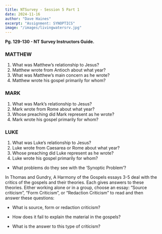 ```yaml
---
title: NTSurvey - Session 5 Part 1
date: 2024-11-16
author: "Dave Haines"
excerpt: "Assignment: SYNOPTICS"
image: "/images/livingwatersrv.jpg"
---
```

**Pg. 129-130 - NT Survey Instructors Guide.**

### MATTHEW
1. What was Matthew’s relationship to Jesus?
2. Matthew wrote from Antioch about what year?
3. What was Matthew’s main concern as he wrote?
4. Matthew wrote his gospel primarily for whom?
### MARK
1. What was Mark’s relationship to Jesus?
2. Mark wrote from Rome about what year?
3. Whose preaching did Mark represent as he wrote?
4. Mark wrote his gospel primarily for whom?
### LUKE
1. What was Luke’s relationship to Jesus?
2. Luke wrote from Caesarea or Rome about what year?
3. Whose preaching did Luke represent as he wrote?
4. Luke wrote his gospel primarily for whom?

- What problems do they see with the ‘Synoptic Problem’?

In Thomas and Gundry, A Harmony of the Gospels essays 3-5 deal with the critics of
the gospels and their theories. Each gives answers to these theories. Either working
alone or in a group, choose an essay: “Source criticism”, “Form Criticism”, or
“Redaction Criticism” to read and then answer these questions:

- What is source, form or redaction criticism?

- How does it fail to explain the material in the gospels?

- What is the answer to this type of criticism?
